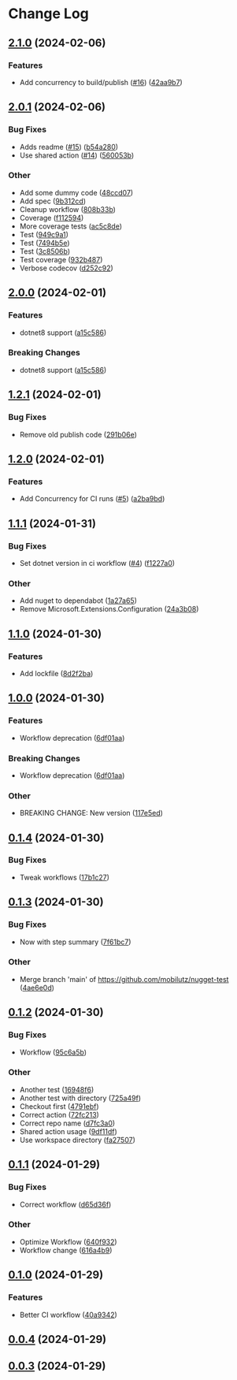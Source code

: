 # Change Log

<a name="2.1.0"></a>
## [2.1.0](https://www.github.com/tlabster/nugget-test/releases/tag/v2.1.0) (2024-02-06)

### Features

* Add concurrency to build/publish ([#16](https://www.github.com/tlabster/nugget-test/issues/16)) ([42aa9b7](https://www.github.com/tlabster/nugget-test/commit/42aa9b7170b6be6c6fbc47aebad11aff4bd1ec4a))

<a name="2.0.1"></a>
## [2.0.1](https://www.github.com/tlabster/nugget-test/releases/tag/v2.0.1) (2024-02-06)

### Bug Fixes

* Adds readme ([#15](https://www.github.com/tlabster/nugget-test/issues/15)) ([b54a280](https://www.github.com/tlabster/nugget-test/commit/b54a28001462bca1da8a0dca221b2bb7854b7dec))
* Use shared action ([#14](https://www.github.com/tlabster/nugget-test/issues/14)) ([560053b](https://www.github.com/tlabster/nugget-test/commit/560053b26e43af18cdb2308f1a6b7d19c5f391d3))

### Other

* Add some dummy code ([48ccd07](https://www.github.com/tlabster/nugget-test/commit/48ccd07eb869df990a38bc2e1d3134f2d3b5fb62))
* Add spec ([9b312cd](https://www.github.com/tlabster/nugget-test/commit/9b312cd170158980492de1e55fba7c66ffcc7e51))
* Cleanup workflow ([808b33b](https://www.github.com/tlabster/nugget-test/commit/808b33ba307e5db4ed608de6e376a8cebdf587da))
* Coverage ([f112594](https://www.github.com/tlabster/nugget-test/commit/f1125940fcc22be27657c40b13f29fbf7c75dae5))
* More coverage tests ([ac5c8de](https://www.github.com/tlabster/nugget-test/commit/ac5c8de7e2930ac87948c6ddb746c209a2b97590))
* Test ([949c9a1](https://www.github.com/tlabster/nugget-test/commit/949c9a172c284968194a229d15e3bd472fc36f02))
* Test ([7494b5e](https://www.github.com/tlabster/nugget-test/commit/7494b5e09c74c4c4dc0e33dbb9eb6153cefe5f63))
* Test ([3c8506b](https://www.github.com/tlabster/nugget-test/commit/3c8506b82e4c2652b084cf46e2490095e87e32b2))
* Test coverage ([932b487](https://www.github.com/tlabster/nugget-test/commit/932b4875a9de964d8945dfc7ae9bdf12c3973787))
* Verbose codecov ([d252c92](https://www.github.com/tlabster/nugget-test/commit/d252c92547d46cd1491e6a3baf3832d27201840f))

<a name="2.0.0"></a>
## [2.0.0](https://www.github.com/tlabster/nugget-test/releases/tag/v2.0.0) (2024-02-01)

### Features

* dotnet8 support ([a15c586](https://www.github.com/tlabster/nugget-test/commit/a15c586d0e464239e8bfcac76f650cf44081cf7c))

### Breaking Changes

* dotnet8 support ([a15c586](https://www.github.com/tlabster/nugget-test/commit/a15c586d0e464239e8bfcac76f650cf44081cf7c))

<a name="1.2.1"></a>
## [1.2.1](https://www.github.com/tlabster/nugget-test/releases/tag/v1.2.1) (2024-02-01)

### Bug Fixes

* Remove old publish code ([291b06e](https://www.github.com/tlabster/nugget-test/commit/291b06e6fad61901970097da58ab5585f6c619d4))

<a name="1.2.0"></a>
## [1.2.0](https://www.github.com/mobilutz/nugget-test/releases/tag/v1.2.0) (2024-02-01)

### Features

* Add Concurrency for CI runs ([#5](https://www.github.com/mobilutz/nugget-test/issues/5)) ([a2ba9bd](https://www.github.com/mobilutz/nugget-test/commit/a2ba9bd96400850036c8b11af53143ec626f254d))

<a name="1.1.1"></a>
## [1.1.1](https://www.github.com/mobilutz/nugget-test/releases/tag/v1.1.1) (2024-01-31)

### Bug Fixes

* Set dotnet version in ci workflow ([#4](https://www.github.com/mobilutz/nugget-test/issues/4)) ([f1227a0](https://www.github.com/mobilutz/nugget-test/commit/f1227a07b7e403789225df83c6da6a59a844e87f))

### Other

* Add nuget to dependabot ([1a27a65](https://www.github.com/mobilutz/nugget-test/commit/1a27a65815c0c9ce7b064ce0a295c5e7e5b8a52c))
* Remove Microsoft.Extensions.Configuration ([24a3b08](https://www.github.com/mobilutz/nugget-test/commit/24a3b086e244a63a34375a6485f3d99059fafeb3))

<a name="1.1.0"></a>
## [1.1.0](https://www.github.com/mobilutz/nugget-test/releases/tag/v1.1.0) (2024-01-30)

### Features

* Add lockfile ([8d2f2ba](https://www.github.com/mobilutz/nugget-test/commit/8d2f2baf98a087e73b81d5ee746d044fb4b9bb82))

<a name="1.0.0"></a>
## [1.0.0](https://www.github.com/mobilutz/nugget-test/releases/tag/v1.0.0) (2024-01-30)

### Features

* Workflow deprecation ([6df01aa](https://www.github.com/mobilutz/nugget-test/commit/6df01aac941ba61147a58f9f1d1914018537e9a7))

### Breaking Changes

* Workflow deprecation ([6df01aa](https://www.github.com/mobilutz/nugget-test/commit/6df01aac941ba61147a58f9f1d1914018537e9a7))

### Other

* BREAKING CHANGE: New version ([117e5ed](https://www.github.com/mobilutz/nugget-test/commit/117e5ededcd524f2d53fe89595ebedac3f18e364))

<a name="0.1.4"></a>
## [0.1.4](https://www.github.com/mobilutz/nugget-test/releases/tag/v0.1.4) (2024-01-30)

### Bug Fixes

* Tweak workflows ([17b1c27](https://www.github.com/mobilutz/nugget-test/commit/17b1c279ab242303f735cb3d948c78b07b3761e7))

<a name="0.1.3"></a>
## [0.1.3](https://www.github.com/mobilutz/nugget-test/releases/tag/v0.1.3) (2024-01-30)

### Bug Fixes

* Now with step summary ([7f61bc7](https://www.github.com/mobilutz/nugget-test/commit/7f61bc7de168081c8e18e2dba43385bc0f1e3a8c))

### Other

* Merge branch 'main' of https://github.com/mobilutz/nugget-test ([4ae6e0d](https://www.github.com/mobilutz/nugget-test/commit/4ae6e0d6314a978b1aa40b4f98f665cf86e41388))

<a name="0.1.2"></a>
## [0.1.2](https://www.github.com/mobilutz/nugget-test/releases/tag/v0.1.2) (2024-01-30)

### Bug Fixes

* Workflow ([95c6a5b](https://www.github.com/mobilutz/nugget-test/commit/95c6a5b2b995f1000cb83e02fbf91b5a6beb8226))

### Other

* Another test ([16948f6](https://www.github.com/mobilutz/nugget-test/commit/16948f6aa621b53b9ae5b5f4cd65a877426a72f6))
* Another test with directory ([725a49f](https://www.github.com/mobilutz/nugget-test/commit/725a49fd6fa20f449f182652b6b0f37e7c6ca00a))
* Checkout first ([4791ebf](https://www.github.com/mobilutz/nugget-test/commit/4791ebf70ee126b9d9a01992793e8197eac70ba8))
* Correct action ([72fc213](https://www.github.com/mobilutz/nugget-test/commit/72fc2132d2c9375cd7105eaae60c4f6593166cfe))
* Correct repo name ([d7fc3a0](https://www.github.com/mobilutz/nugget-test/commit/d7fc3a01d18e75a18357e52e355e8b8cbb349d02))
* Shared action usage ([9df11df](https://www.github.com/mobilutz/nugget-test/commit/9df11df3d2cdeb040372498ff9b84a637a3d4a45))
* Use workspace directory ([fa27507](https://www.github.com/mobilutz/nugget-test/commit/fa2750742d7f4e4ec7e68062887d94bd12e4c11b))

<a name="0.1.1"></a>
## [0.1.1](https://www.github.com/mobilutz/nugget-test/releases/tag/v0.1.1) (2024-01-29)

### Bug Fixes

* Correct workflow ([d65d36f](https://www.github.com/mobilutz/nugget-test/commit/d65d36ff1556069cdaac6dd5a82fd60950f67f1b))

### Other

* Optimize Workflow ([640f932](https://www.github.com/mobilutz/nugget-test/commit/640f932f7d9b23b3559fcc26007be650d747b771))
* Workflow change ([616a4b9](https://www.github.com/mobilutz/nugget-test/commit/616a4b9e0e64c58776aca088dfd9536cfbd887a9))

<a name="0.1.0"></a>
## [0.1.0](https://www.github.com/mobilutz/nugget-test/releases/tag/v0.1.0) (2024-01-29)

### Features

* Better CI workflow ([40a9342](https://www.github.com/mobilutz/nugget-test/commit/40a93424b07288491f93e6d6300fc7fb85ee1086))

<a name="0.0.4"></a>
## [0.0.4](https://www.github.com/mobilutz/nugget-test/releases/tag/v0.0.4) (2024-01-29)

<a name="0.0.3"></a>
## [0.0.3](https://www.github.com/mobilutz/nugget-test/releases/tag/v0.0.3) (2024-01-29)

